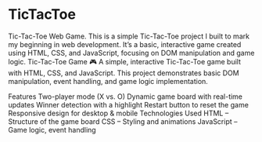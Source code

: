 # TicTacToe
Tic-Tac-Toe Web Game. This is a simple Tic-Tac-Toe project I built to mark my beginning in web development. It’s a basic, interactive game created using HTML, CSS, and JavaScript, focusing on DOM manipulation and game logic.
Tic-Tac-Toe Game 🎮
A simple, interactive Tic-Tac-Toe game built with HTML, CSS, and JavaScript. This project demonstrates basic DOM manipulation, event handling, and game logic implementation.

Features
 Two-player mode (X vs. O)
 Dynamic game board with real-time updates
 Winner detection with a highlight
 Restart button to reset the game
 Responsive design for desktop & mobile
Technologies Used
HTML – Structure of the game board
CSS – Styling and animations
JavaScript – Game logic, event handling
